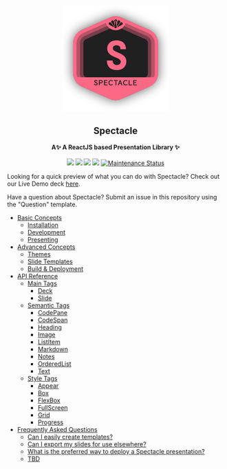 <p align="center"><img src="https://raw.githubusercontent.com/FormidableLabs/spectacle/master/docs/src/static/bg_hero_badge.png" width=250></p>
<h2 align="center">Spectacle</h2>
<p align="center">
<strong>A✨ A ReactJS based Presentation Library ✨</strong>
<br><br>
<a href="https://npmjs.com/package/spectacle"><img src="https://img.shields.io/npm/dm/spectacle.svg"></a>
<a href="https://npmjs.com/package/spectacle"><img src="https://img.shields.io/npm/v/spectacle.svg"></a>
<img src="http://img.badgesize.io/https://unpkg.com/spectacle/dist/spectacle.min.js?compression=gzip&label=gzip%20size">
<img src="http://img.badgesize.io/https://unpkg.com/spectacle/dist/spectacle.min.js?label=size">
<a href="https://github.com/FormidableLabs/spectacle#maintenance-status">
  <img alt="Maintenance Status" src="https://img.shields.io/badge/maintenance-active-green.svg" />
</a>
</p>

Looking for a quick preview of what you can do with Spectacle? Check out our Live Demo deck [here](TODO).

Have a question about Spectacle? Submit an issue in this repository using the "Question" template.

- [Basic Concepts](./docs/content/basic-concepts.md#basic-concepts)
  - [Installation](./docs/content/basic-concepts.md#installation)
  - [Development](./docs/content/basic-concepts.md#development)
  - [Presenting](./docs/content/basic-concepts.md#presenting)
- [Advanced Concepts](./docs/content/advanced-concepts.md#advanced-concepts)
  - [Themes](./docs/content/advanced-concepts.md#themes)
  - [Slide Templates](./docs/content/advanced-concepts.md#slide-templates)
  - [Build & Deployment](./docs/content/advanced-concepts.md#build--deployment)
- [API Reference](./docs/content/api-reference.md#api-reference)
  - [Main Tags](./docs/content/api-reference.md#main-tags)
    - [Deck](./docs/content/api-reference.md#deck)
    - [Slide](./docs/content/api-reference.md#slide)
  - [Semantic Tags](./docs/content/api-reference.md#semantic-tags)
    - [CodePane](./docs/content/api-reference.md#codepane)
    - [CodeSpan](./docs/content/api-reference.md#codespan)
    - [Heading](./docs/content/api-reference.md#heading)
    - [Image](./docs/content/api-reference.md#image)
    - [ListItem](./docs/content/api-reference.md#listitem)
    - [Markdown](./docs/content/api-reference.md#markdown)
    - [Notes](./docs/content/api-reference.md#notes)
    - [OrderedList](./docs/content/api-reference.md#orderedlist)
    - [Text](./docs/content/api-reference.md#text)
  - [Style Tags](./docs/content/api-reference.md#style-tags)
    - [Appear](./docs/content/api-reference.md#appear)
    - [Box](./docs/content/api-reference.md#box)
    - [FlexBox](./docs/content/api-reference.md#flexbox)
    - [FullScreen](./docs/content/api-reference.md#fullscreen)
    - [Grid](./docs/content/api-reference.md#grid)
    - [Progress](./docs/content/api-reference.md#progress)
- [Frequently Asked Questions](./docs/content/faq.md#frequently-asked-questions)
  - [Can I easily create templates?](./docs/content/faq.md#can-i-easily-create-templates)
  - [Can I export my slides for use elsewhere?](./docs/content/faq.md#can-i-export-my-slides-for-use-elsewhere)
  - [What is the preferred way to deploy a Spectacle presentation?](./docs/content/faq.md#what-is-the-preferred-way-to-deploy-a-spectacle-presentation)
  - [TBD](./docs/content/faq.md#tbd)
